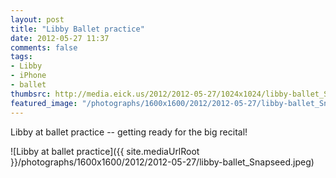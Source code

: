 ```yaml
---
layout: post
title: "Libby Ballet practice"
date: 2012-05-27 11:37
comments: false
tags: 
- Libby
- iPhone
- ballet
thumbsrc: http://media.eick.us/2012/2012-05-27/1024x1024/libby-ballet_Snapseed.jpeg
featured_image: "/photographs/1600x1600/2012/2012-05-27/libby-ballet_Snapseed.jpeg"
---
```

Libby at ballet practice -- getting ready for the big recital!




![Libby at ballet practice]({{ site.mediaUrlRoot }}/photographs/1600x1600/2012/2012-05-27/libby-ballet_Snapseed.jpeg)


